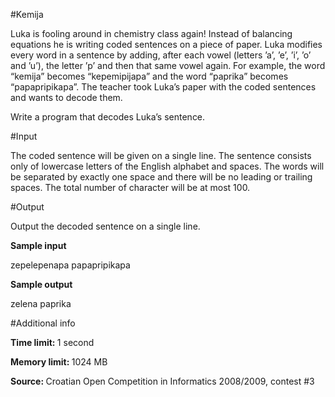 #Kemija

Luka is fooling around in chemistry class again! Instead of balancing equations he is writing coded sentences on a piece of paper. Luka modifies every word in a sentence by adding, after each vowel (letters ’a’, ’e’, ’i’, ’o’ and ’u’), the letter ’p’ and then that same vowel again. For example, the word “kemija” becomes “kepemipijapa” and the word “paprika” becomes “papapripikapa”. The teacher took Luka’s paper with the coded sentences and wants to decode them.

Write a program that decodes Luka’s sentence.

#Input

The coded sentence will be given on a single line. The sentence consists only of lowercase letters of the English alphabet and spaces. The words will be separated by exactly one space and there will be no leading or trailing spaces. The total number of character will be at most 100.

#Output

Output the decoded sentence on a single line.

<b>Sample input</b>

zepelepenapa papapripikapa

<b>Sample output</b>

zelena paprika

#Additional info

<b>Time limit: </b> 1 second

<b>Memory limit: </b> 1024 MB

<b>Source: </b> Croatian Open Competition in Informatics 2008/2009, contest \#3 
